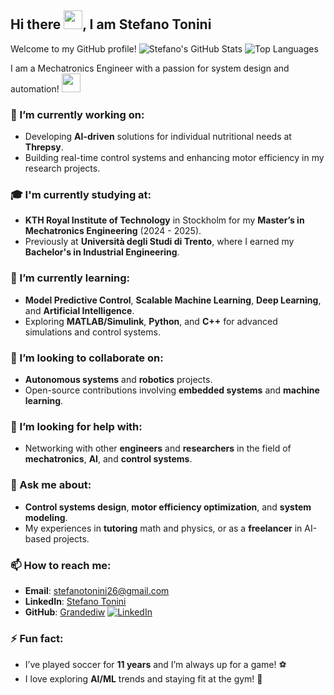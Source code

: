 ## Hi there <img src="https://media.giphy.com/media/hvRJCLFzcasrR4ia7z/giphy.gif" width="30px">, I am Stefano Tonini

Welcome to my GitHub profile!
![Stefano's GitHub Stats](https://github-readme-stats.vercel.app/api?username=Grandediw&show_icons=true&theme=radical)
![Top Languages](https://github-readme-stats.vercel.app/api/top-langs/?username=Grandediw&layout=compact&theme=radical)


I am a Mechatronics Engineer with a passion for system design and automation!
<img src="https://media.giphy.com/media/hvRJCLFzcasrR4ia7z/giphy.gif" width="30px">

### 🔭 I’m currently working on:
- Developing **AI-driven** solutions for individual nutritional needs at **Threpsy**.
- Building real-time control systems and enhancing motor efficiency in my research projects.

### 🎓 I'm currently studying at:
- **KTH Royal Institute of Technology** in Stockholm for my **Master’s in Mechatronics Engineering** (2024 - 2025).
- Previously at **Università degli Studi di Trento**, where I earned my **Bachelor's in Industrial Engineering**.

### 🌱 I’m currently learning:
- **Model Predictive Control**, **Scalable Machine Learning**, **Deep Learning**, and **Artificial Intelligence**.
- Exploring **MATLAB/Simulink**, **Python**, and **C++** for advanced simulations and control systems.

### 👯 I’m looking to collaborate on:
- **Autonomous systems** and **robotics** projects.
- Open-source contributions involving **embedded systems** and **machine learning**.

### 🤔 I’m looking for help with:
- Networking with other **engineers** and **researchers** in the field of **mechatronics**, **AI**, and **control systems**.

### 💬 Ask me about:
- **Control systems design**, **motor efficiency optimization**, and **system modeling**.
- My experiences in **tutoring** math and physics, or as a **freelancer** in AI-based projects.

### 📫 How to reach me:
- **Email**: [stefanotonini26@gmail.com](mailto:stefanotonini26@gmail.com)
- **LinkedIn**: [Stefano Tonini](https://www.linkedin.com/in/stefano-tonini)
- **GitHub**: [Grandediw](https://github.com/Grandediw)
[![LinkedIn](https://img.shields.io/badge/-LinkedIn-blue?style=flat&logo=linkedin&logoColor=white)](https://www.linkedin.com/in/stefano-tonini)


### ⚡ Fun fact:
- I’ve played soccer for **11 years** and I’m always up for a game! ⚽
- I love exploring **AI/ML** trends and staying fit at the gym! 💪
